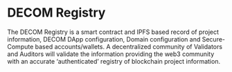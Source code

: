 # DECOM Registry

The DECOM Registry is a smart contract and IPFS based record of project information, DECOM DApp configuration, Domain configuration and Secure-Compute based accounts/wallets. A decentralized community of Validators and Auditors will validate the information providing the web3 community with an accurate ‘authenticated’ registry of blockchain project information.
